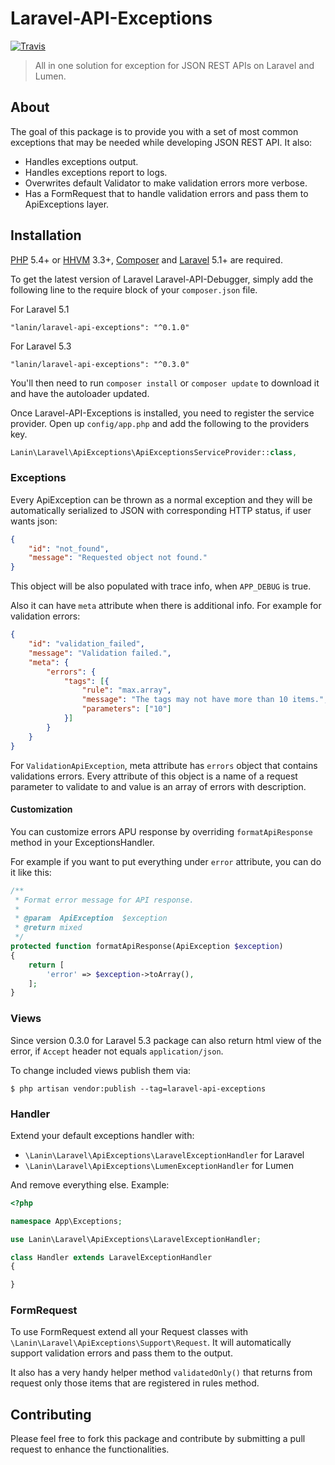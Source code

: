 # Laravel-API-Exceptions
[![Travis](https://img.shields.io/travis/rust-lang/rust.svg)](https://travis-ci.org/mlanin/laravel-api-exceptions)

> All in one solution for exception for JSON REST APIs on Laravel and Lumen.

## About

The goal of this package is to provide you with a set of most common exceptions that may be needed while developing JSON REST API. It also:

* Handles exceptions output.
* Handles exceptions report to logs.
* Overwrites default Validator to make validation errors more verbose.
* Has a FormRequest that to handle validation errors and pass them to ApiExceptions layer.

## Installation

[PHP](https://php.net) 5.4+ or [HHVM](http://hhvm.com) 3.3+, [Composer](https://getcomposer.org) and [Laravel](http://laravel.com) 5.1+ are required.

To get the latest version of Laravel Laravel-API-Debugger, simply add the following line to the require block of your `composer.json` file.

For Laravel 5.1
```
"lanin/laravel-api-exceptions": "^0.1.0"
```

For Laravel 5.3
```
"lanin/laravel-api-exceptions": "^0.3.0"
```

You'll then need to run `composer install` or `composer update` to download it and have the autoloader updated.

Once Laravel-API-Exceptions is installed, you need to register the service provider. Open up `config/app.php` and add the following to the providers key.

```php
Lanin\Laravel\ApiExceptions\ApiExceptionsServiceProvider::class,
```

### Exceptions

Every ApiException can be thrown as a normal exception and they will be automatically serialized to JSON with corresponding HTTP status, if user wants json:

```json
{
    "id": "not_found",
    "message": "Requested object not found."
}
```

This object will be also populated with trace info, when `APP_DEBUG` is true.

Also it can have `meta` attribute when there is additional info. For example for validation errors:
```json
{
	"id": "validation_failed",
	"message": "Validation failed.",
	"meta": {
		"errors": {
			"tags": [{
				"rule": "max.array",
				"message": "The tags may not have more than 10 items.",
				"parameters": ["10"]
			}]
		}
	}
}
```

For `ValidationApiException`, meta attribute has `errors` object that contains validations errors.
Every attribute of this object is a name of a request parameter to validate to and value is an array of errors with description.

#### Customization

You can customize errors APU response by overriding `formatApiResponse` method in your ExceptionsHandler.

For example if you want to put everything under `error` attribute, you can do it like this:

```php
/**
 * Format error message for API response.
 *
 * @param  ApiException  $exception
 * @return mixed
 */
protected function formatApiResponse(ApiException $exception)
{
    return [
        'error' => $exception->toArray(),
    ];
}
```

### Views

Since version 0.3.0 for Laravel 5.3 package can also return html view of the error, if `Accept` header not equals `application/json`.

To change included views publish them via:

```
$ php artisan vendor:publish --tag=laravel-api-exceptions
```

### Handler

Extend your default exceptions handler with:

* `\Lanin\Laravel\ApiExceptions\LaravelExceptionHandler` for Laravel
* `\Lanin\Laravel\ApiExceptions\LumenExceptionHandler` for Lumen

And remove everything else. Example:

```php
<?php

namespace App\Exceptions;

use Lanin\Laravel\ApiExceptions\LaravelExceptionHandler;

class Handler extends LaravelExceptionHandler
{

}
```

### FormRequest

To use FormRequest extend all your Request classes with `\Lanin\Laravel\ApiExceptions\Support\Request`.
It will automatically support validation errors and pass them to the output.

It also has a very handy helper method `validatedOnly()` that returns from request only those items that are registered in rules method.

## Contributing

Please feel free to fork this package and contribute by submitting a pull request to enhance the functionalities.
